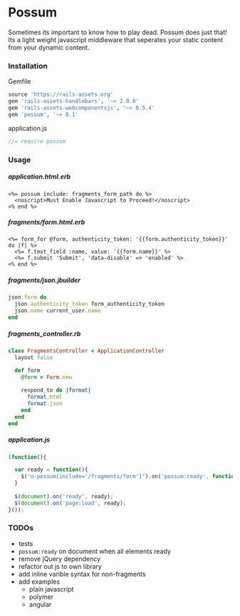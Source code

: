 # Possum
Sometimes its important to know how to play dead. Possum does just that! Its a light weight javascript middleware that seperates your static content from your dynamic content.

### Installation
Gemfile
```ruby
source 'https://rails-assets.org'
gem 'rails-assets-handlebars', '~> 2.0.0'
gem 'rails-assets-webcomponentsjs', '~> 0.5.4'
gem 'possum', '~> 0.1'
```

application.js
```javascript
//= require possum
```
### Usage

##### application.html.erb
```erb
<%= possum include: fragments_form_path do %>
  <noscript>Must Enable Javascript to Proceed!</noscript>
<% end %>
```

##### fragments/form.html.erb
```erb
<%= form_for @form, authenticity_token: '{{form.authenticity_token}}' do |f| %>
  <%= f.text_field :name, value: '{{form.name}}' %>
  <%= f.submit 'Submit', 'data-disable' => 'enabled' %>
<% end %>
```

##### fragments/json.jbuilder
```ruby
json.form do
  json.authenticity_token form_authenticity_token
  json.name current_user.name
end
```

##### fragments_controller.rb
```ruby
class FragmentsController < ApplicationController
  layout false

  def form
    @form = Form.new
    
    respond_to do |format|
      format.html
      format.json
    end
  end
end
```

##### application.js
```javascript
(function(){

  var ready = function(){
    $("o-possum[include='/fragments/form']").on('possum:ready', function () {...};
  }
  
  $(document).on('ready', ready);
  $(document).on('page:load', ready);
}());
```



### TODOs
- tests
- `possum:ready` on document when all elements ready
- remove jQuery dependency
- refactor out js to own library
- add inline varible syntax for non-fragments
- add examples
  - plain javascript
  - polymer
  - angular